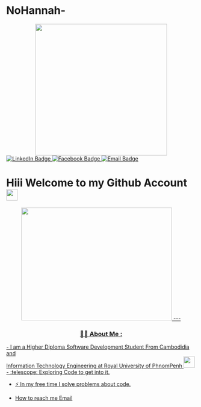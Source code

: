 # NoHannah-
<div id="header" align="center">
  <img src="https://res.cloudinary.com/practicaldev/image/fetch/s--O0u1bNHs--/c_limit%2Cf_auto%2Cfl_progressive%2Cq_66%2Cw_880/https://miro.medium.com/max/1400/0%2APXf5ge7QCN9Ga_CL.gif" width="350"/>
</div>
<div id="badges">
  <a href="https://www.linkedin.com/in/no-hannah-882b87192/L">
    <img src="https://img.shields.io/badge/LinkedIn-blue?style=for-the-badge&logo=linkedin&logoColor=white" alt="LinkedIn Badge"/>
  </a>
  <a href="https://www.facebook.com/hannahhhh1603">
    <img src="https://img.shields.io/badge/Facebook-blue?style=for-the-badge&logo=facebook&logoColor=white" alt="Facebook Badge"/>
  </a>
  <a href="nohannah508@gmail.com">
   <img src="https://img.shields.io/badge/Email-blue?style=for-the-badge&logo=Email&logoColor=white" alt="Email Badge"/>
  </a>  
</div>
<h1>
 Hiii Welcome to my Github Account
  <a href="https://github.com/nohannah">
  <img src="https://i.makeagif.com/media/6-20-2021/SpTJC6.gif" width="30px"/>
</h1>
<div align="center">
  <img src="https://c.tenor.com/PP9v7VIs6R4AAAAd/scaler-create-impact.gif" width="400" height="300"/>
  ---

### :woman_technologist: About Me :
</div>
- I am a Higher Diploma Software Development Student From Cambodidia and <br> Information Technology Engineering at Royal University of PhnomPenh
<img src="https://media.giphy.com/media/WUlplcMpOCEmTGBtBW/giphy.gif" width="30">
<br>
- :telescope: Exploring Code to get into it.

- :zap: In my free time  I solve problems about code.

-  How to reach me <a href="nohannah508@gmail.com">Email</a>
